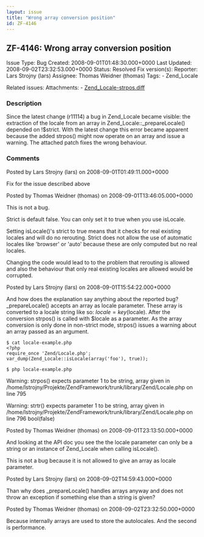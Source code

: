 ```yaml
---
layout: issue
title: "Wrong array conversion position"
id: ZF-4146
---
```


ZF-4146: Wrong array conversion position
----------------------------------------

 Issue Type: Bug Created: 2008-09-01T01:48:30.000+0000 Last Updated: 2008-09-02T23:32:53.000+0000 Status: Resolved Fix version(s): 
 Reporter:  Lars Strojny (lars)  Assignee:  Thomas Weidner (thomas)  Tags: - Zend\_Locale
 
 Related issues: 
 Attachments: - [Zend\_Locale-strpos.diff](/issues/secure/attachment/11511/Zend_Locale-strpos.diff)
 
### Description

Since the latest change (r11114) a bug in Zend\_Locale became visible: the extraction of the locale from an array in Zend\_Locale::\_prepareLocale() depended on !$strict. With the latest change this error became apparent because the added strpos() might now operate on an array and issue a warning. The attached patch fixes the wrong behaviour.

 

 

### Comments

Posted by Lars Strojny (lars) on 2008-09-01T01:49:11.000+0000

Fix for the issue described above

 

 

Posted by Thomas Weidner (thomas) on 2008-09-01T13:46:05.000+0000

This is not a bug.

Strict is default false. You can only set it to true when you use isLocale.

Setting isLocale()'s strict to true means that it checks for real existing locales and will do no rerouting. Strict does not allow the use of automatic locales like 'browser' or 'auto' because these are only computed but no real locales.

Changing the code would lead to to the problem that rerouting is allowed and also the behaviour that only real existing locales are allowed would be corrupted.

 

 

Posted by Lars Strojny (lars) on 2008-09-01T15:54:22.000+0000

And how does the explanation say anything about the reported bug? \_prepareLocale() accepts an array as locale parameter. These array is converted to a locale string like so: $locale = key($locale). After the conversion strpos() is called with $locale as a parameter. As the array conversion is only done in non-strict mode, strpos() issues a warning about an array passed as an argument.

    $ cat locale-example.php
    <?php
    require_once 'Zend/Locale.php';
    var_dump(Zend_Locale::isLocale(array('foo'), true));

    $ php locale-example.php

Warning: strpos() expects parameter 1 to be string, array given in /home/lstrojny/Projekte/ZendFramework/trunk/library/Zend/Locale.php on line 795

Warning: strtr() expects parameter 1 to be string, array given in /home/lstrojny/Projekte/ZendFramework/trunk/library/Zend/Locale.php on line 796 bool(false)

 

 

Posted by Thomas Weidner (thomas) on 2008-09-01T23:13:50.000+0000

And looking at the API doc you see the the locale parameter can only be a string or an instance of Zend\_Locale when calling isLocale().

This is not a bug because it is not allowed to give an array as locale parameter.

 

 

Posted by Lars Strojny (lars) on 2008-09-02T14:59:43.000+0000

Than why does \_prepareLocale() handles arrays anyway and does not throw an exception if something else than a string is given?

 

 

Posted by Thomas Weidner (thomas) on 2008-09-02T23:32:50.000+0000

Because internally arrays are used to store the autolocales. And the second is performance.

 

 